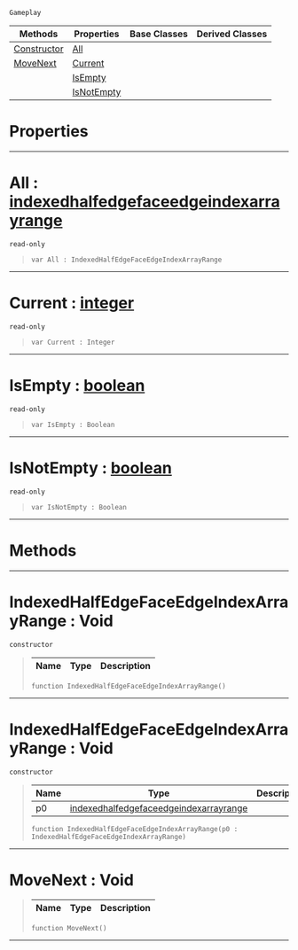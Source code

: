  `Gameplay`

|Methods|Properties|Base Classes|Derived Classes|
|---|---|---|---|
|[ Constructor](https://github.com/PlasmaEngine/PlasmaDocs/tree/master/docs/C%2B%2B/code_reference/class_reference/indexedhalfedgefaceedgeindexarrayrange.markdown#indexedhalfedgefaceedgei)|[ All](https://github.com/PlasmaEngine/PlasmaDocs/tree/master/docs/C%2B%2B/code_reference/class_reference/indexedhalfedgefaceedgeindexarrayrange.markdown#all-plasma-engine-document)| | |
|[ MoveNext](https://github.com/PlasmaEngine/PlasmaDocs/tree/master/docs/C%2B%2B/code_reference/class_reference/indexedhalfedgefaceedgeindexarrayrange.markdown#movenext-void)|[ Current](https://github.com/PlasmaEngine/PlasmaDocs/tree/master/docs/C%2B%2B/code_reference/class_reference/indexedhalfedgefaceedgeindexarrayrange.markdown#current-plasma-engine-docu)| | |
| |[ IsEmpty](https://github.com/PlasmaEngine/PlasmaDocs/tree/master/docs/C%2B%2B/code_reference/class_reference/indexedhalfedgefaceedgeindexarrayrange.markdown#isempty-plasma-engine-docu)| | |
| |[ IsNotEmpty](https://github.com/PlasmaEngine/PlasmaDocs/tree/master/docs/C%2B%2B/code_reference/class_reference/indexedhalfedgefaceedgeindexarrayrange.markdown#isnotempty-plasma-engine-d)| | |


 #  Properties


---  
 #  All : [indexedhalfedgefaceedgeindexarrayrange](https://github.com/PlasmaEngine/PlasmaDocs/tree/master/docs/C%2B%2B/code_reference/class_reference/indexedhalfedgefaceedgeindexarrayrange.markdown)

 `read-only`

> 
> ``` lang=cpp, name=Lightning
> var All : IndexedHalfEdgeFaceEdgeIndexArrayRange


---  
 #  Current : [integer](https://github.com/PlasmaEngine/PlasmaDocs/tree/master/docs/C%2B%2B/code_reference/lightning_base_types/integer.markdown)

 `read-only`

> 
> ``` lang=cpp, name=Lightning
> var Current : Integer


---  
 #  IsEmpty : [boolean](https://github.com/PlasmaEngine/PlasmaDocs/tree/master/docs/C%2B%2B/code_reference/lightning_base_types/boolean.markdown)

 `read-only`

> 
> ``` lang=cpp, name=Lightning
> var IsEmpty : Boolean


---  
 #  IsNotEmpty : [boolean](https://github.com/PlasmaEngine/PlasmaDocs/tree/master/docs/C%2B%2B/code_reference/lightning_base_types/boolean.markdown)

 `read-only`

> 
> ``` lang=cpp, name=Lightning
> var IsNotEmpty : Boolean


---  
 #  Methods


---  
 #  IndexedHalfEdgeFaceEdgeIndexArrayRange : Void

 `constructor`

> 
> |Name|Type|Description|
> |---|---|---|
> ``` lang=cpp, name=Lightning
> function IndexedHalfEdgeFaceEdgeIndexArrayRange()
> ``` 


---  
 #  IndexedHalfEdgeFaceEdgeIndexArrayRange : Void

 `constructor`

> 
> |Name|Type|Description|
> |---|---|---|
> |p0|[indexedhalfedgefaceedgeindexarrayrange](https://github.com/PlasmaEngine/PlasmaDocs/tree/master/docs/C%2B%2B/code_reference/class_reference/indexedhalfedgefaceedgeindexarrayrange.markdown)| |
> ``` lang=cpp, name=Lightning
> function IndexedHalfEdgeFaceEdgeIndexArrayRange(p0 : IndexedHalfEdgeFaceEdgeIndexArrayRange)
> ``` 


---  
 #  MoveNext : Void

> 
> |Name|Type|Description|
> |---|---|---|
> ``` lang=cpp, name=Lightning
> function MoveNext()
> ``` 


---  
 

 